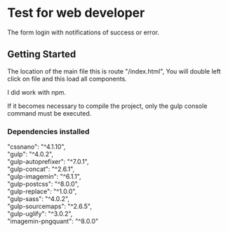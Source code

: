 # Test for web developer

The form login with notifications of success or error.

## Getting Started

The location of the main file this is route "/index.html", You will double left click on file and this load all components.<br>

I did work with npm.<br>

If it becomes necessary to compile the project, only the gulp console command must be executed.

### Dependencies installed

"cssnano": "^4.1.10",<br>
"gulp": "^4.0.2",<br>
"gulp-autoprefixer": "^7.0.1",<br>
"gulp-concat": "^2.6.1",<br>
"gulp-imagemin": "^6.1.1",<br>
"gulp-postcss": "^8.0.0",<br>
"gulp-replace": "^1.0.0",<br>
"gulp-sass": "^4.0.2",<br>
"gulp-sourcemaps": "^2.6.5",<br>
"gulp-uglify": "^3.0.2",<br>
"imagemin-pngquant": "^8.0.0"
